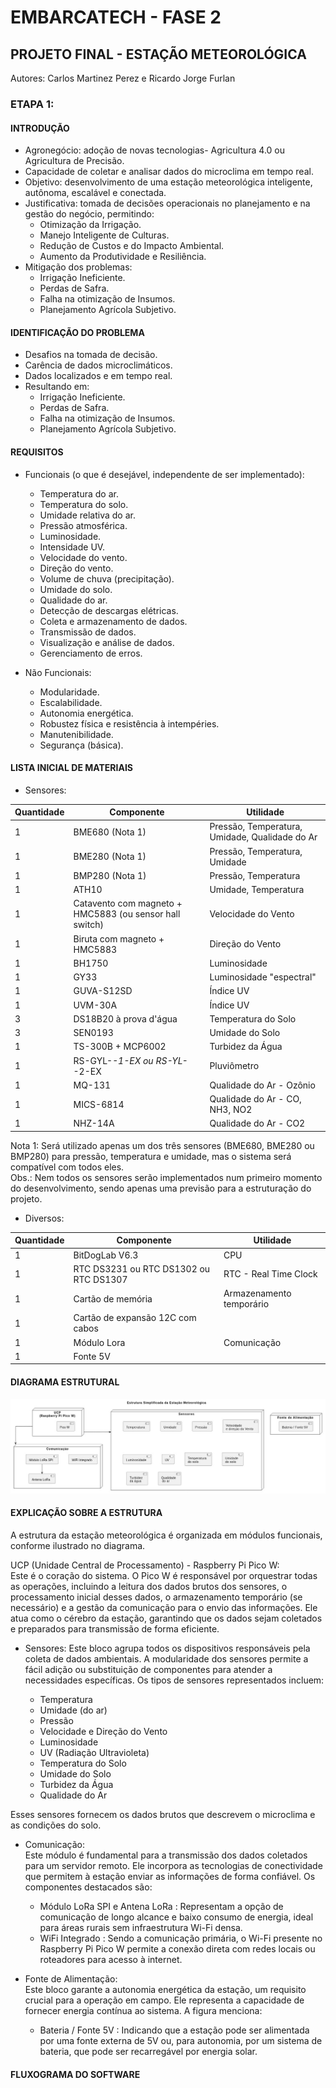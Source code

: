 # EMBARCATECH - FASE 2

## PROJETO FINAL - ESTAÇÃO METEOROLÓGICA

Autores: Carlos Martinez Perez e Ricardo Jorge Furlan

### ETAPA 1:

#### INTRODUÇÃO

- Agronegócio: adoção de novas tecnologias- Agricultura 4.0 ou Agricultura de Precisão.  
- Capacidade de coletar e analisar dados do microclima em tempo real.  
- Objetivo: desenvolvimento de uma estação meteorológica inteligente, autônoma, escalável e conectada.  
- Justificativa: tomada de decisões operacionais no planejamento e na gestão do negócio, permitindo:  
    - Otimização da Irrigação.  
    - Manejo Inteligente de Culturas.  
    - Redução de Custos e do Impacto Ambiental.  
    - Aumento da Produtividade e Resiliência.  
- Mitigação dos problemas:  
    - Irrigação Ineficiente.  
    - Perdas de Safra.  
    - Falha na otimização de Insumos.  
    - Planejamento Agrícola Subjetivo.  

#### IDENTIFICAÇÃO DO PROBLEMA

- Desafios na tomada de decisão.  
- Carência de dados microclimáticos.  
- Dados localizados e em tempo real.  
- Resultando em:  
    - Irrigação Ineficiente.  
    - Perdas de Safra.  
    - Falha na otimização de Insumos.  
    - Planejamento Agrícola Subjetivo.  

#### REQUISITOS

- Funcionais (o que é desejável, independente de ser implementado):  
    - Temperatura do ar.  
    - Temperatura do solo.  
    - Umidade relativa do ar.  
    - Pressão atmosférica.  
    - Luminosidade.  
    - Intensidade UV.  
    - Velocidade do vento.  
    - Direção do vento.  
    - Volume de chuva (precipitação).  
    - Umidade do solo.  
    - Qualidade do ar.  
    - Detecção de descargas elétricas.  
    - Coleta e armazenamento de dados.  
    - Transmissão de dados.  
    - Visualização e análise de dados.  
    - Gerenciamento de erros.  

- Não Funcionais:  
    - Modularidade.  
    - Escalabilidade.  
    - Autonomia energética.  
    - Robustez física e resistência à intempéries.  
    - Manutenibilidade.  
    - Segurança (básica).  

#### LISTA INICIAL DE MATERIAIS

- Sensores:  

| Quantidade | Componente                                | Utilidade                                 |
|------------|-------------------------------------------|-------------------------------------------|
| 1          | BME680 (Nota 1)                           | Pressão, Temperatura, Umidade, Qualidade do Ar |
| 1          | BME280 (Nota 1)                           | Pressão, Temperatura, Umidade             |
| 1          | BMP280 (Nota 1)                           | Pressão, Temperatura                      |
| 1          | ATH10                                     | Umidade, Temperatura                      |
| 1          | Catavento com magneto + HMC5883 (ou sensor hall switch) | Velocidade do Vento                       |
| 1          | Biruta com magneto + HMC5883              | Direção do Vento                          |
| 1          | BH1750                                    | Luminosidade                              |
| 1          | GY33                                      | Luminosidade "espectral"                  |
| 1          | GUVA-S12SD                                | Índice UV                                 |
| 1          | UVM-30A                                   | Índice UV                                 |
| 3          | DS18B20 à prova d'água                    | Temperatura do Solo                       |
| 3          | SEN0193                                   | Umidade do Solo                           |
| 1          | TS-300B + MCP6002                         | Turbidez da Água                          |
| 1          | RS-GYL-*-1-EX ou RS-YL-*-2-EX             | Pluviômetro                               |
| 1          | MQ-131                                    | Qualidade do Ar - Ozônio                  |
| 1          | MICS-6814                                 | Qualidade do Ar - CO, NH3, NO2            |
| 1          | NHZ-14A                                   | Qualidade do Ar - CO2                     |

Nota 1: Será utilizado apenas um dos três sensores (BME680, BME280 ou BMP280) para pressão, temperatura e umidade, mas o sistema será compatível com todos eles.  
Obs.: Nem todos os sensores serão implementados num primeiro momento do desenvolvimento, sendo apenas uma previsão para a estruturação do projeto.  

- Diversos:  

| Quantidade | Componente                          | Utilidade              |
|------------|-------------------------------------|------------------------|
| 1          | BitDogLab V6.3                      | CPU                    |
| 1          | RTC DS3231 ou RTC DS1302 ou RTC DS1307 | RTC - Real Time Clock |
| 1          | Cartão de memória                   | Armazenamento temporário |
| 1          | Cartão de expansão 12C com cabos     |                        |
| 1          | Módulo Lora                         | Comunicação            |
| 1          | Fonte 5V                            |                        |
  
#### DIAGRAMA ESTRUTURAL

![Figura 1. Diagrama Estrutural](imagens/Diagrama_Estrutural.jpg)
  
#### EXPLICAÇÃO SOBRE A ESTRUTURA

A estrutura da estação meteorológica é organizada em módulos funcionais, conforme ilustrado no diagrama.  

UCP (Unidade Central de Processamento) - Raspberry Pi Pico W:  
Este é o coração do sistema. O Pico W é responsável por orquestrar todas as operações, incluindo a leitura dos dados brutos dos sensores, o processamento inicial desses dados, o armazenamento temporário (se necessário) e a gestão da comunicação para o envio das informações. Ele atua como o cérebro da estação, garantindo que os dados sejam coletados e preparados para transmissão de forma eficiente.  

- Sensores:
Este bloco agrupa todos os dispositivos responsáveis pela coleta de dados ambientais. A modularidade dos sensores permite a fácil adição ou substituição de componentes para atender a necessidades específicas. Os tipos de sensores representados incluem:  

    - Temperatura  
    - Umidade (do ar)  
    - Pressão  
    - Velocidade e Direção do Vento  
    - Luminosidade  
    - UV (Radiação Ultravioleta)  
    - Temperatura do Solo  
    - Umidade do Solo  
    - Turbidez da Água  
    - Qualidade do Ar  
  
Esses sensores fornecem os dados brutos que descrevem o microclima e as condições do solo.  

- Comunicação:  
Este módulo é fundamental para a transmissão dos dados coletados para um servidor remoto. Ele incorpora as tecnologias de conectividade que permitem à estação enviar as informações de forma confiável. Os componentes destacados são:  

    - Módulo LoRa SPI e Antena LoRa : Representam a opção de comunicação de longo alcance e baixo consumo de energia, ideal para áreas rurais sem infraestrutura Wi-Fi densa.  
    - WiFi Integrado : Sendo a comunicação primária, o Wi-Fi presente no Raspberry Pi Pico W permite a conexão direta com redes locais ou roteadores para acesso à internet.  

- Fonte de Alimentação:  
Este bloco garante a autonomia energética da estação, um requisito crucial para a operação em campo. Ele representa a capacidade de fornecer energia contínua ao sistema. A figura menciona:  

    - Bateria / Fonte 5V : Indicando que a estação pode ser alimentada por uma fonte externa de 5V ou, para autonomia, por um sistema de bateria, que pode ser recarregável por energia solar.
  
#### FLUXOGRAMA DO SOFTWARE
  